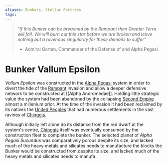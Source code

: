 ```yaml
---
aliases: Bunkers, Stellar Fortress
tags:
---
```


> *"If this Bunker can be breached by the Rampant then Greater Terra will fail. We will burn out this star before we are broken and leave nothing but a ravenous singularity for these demons to suffer"*
> - Admiral Garten, Commander of the Defense of and Alpha Pegasi

# Bunker Vallum Epsilon

*Vallum Epsilon* was constructed in the [Alpha Pegasi](../../Systems/alpha-pegasi.md) system in order to divert the tide of the [Rampant](../../Species/rampant.md) invasion and allow a deeper defensive network to be constructed at [[Alpha Andromedae]]. Holding little strategic value the system had been abandoned by the collapsing [Second Empire](../../Organisation/second-empire.md) almost a millenium prior. At the time of the invasion it had been reclaimed by its natives the [United Peoples](../../Systems/alpha-pegasi.md#United%20Peoples) that had numerous settlements in the vast ravines of [Chinggis](../../Systems/alpha-pegasi.md#chinggis). 

Although initially left alone do its distance from the red dwarf at the system's centre, [Chinggis](../../Systems/alpha-pegasi.md#chinggis) itself was eventually consumed by the construction fleet to complete the bunker. The selected planet of *Alpha Pegasi Sucundus* was comparatively porous despite its size, and lacked much of the heavy metals and silicates needs to manufacture the blocks the Bunker would be constructed from.despite its size, and lacked much of the heavy metals and silicates needs to manufa